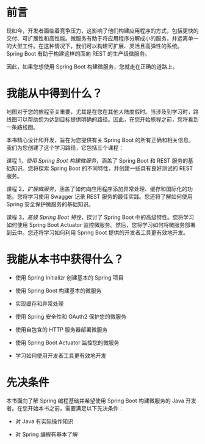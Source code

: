 # 前言

现如今，开发者面临着竞争压力，这影响了他们构建应用程序的方式，包括更快的交付、可扩展性和高性能。微服务有助于将应用程序分解成小的服务，并远离单一的大型工件。在这种情况下，我们可以构建可扩展、灵活且高弹性的系统。Spring Boot 有助于构建这样的面向 REST 的生产级微服务。

因此，如果您想使用 Spring Boot 构建微服务，您就走在正确的道路上。

# 我能从中得到什么？

地图对于您的旅程至关重要，尤其是在您在其他大陆度假时。当涉及到学习时，路线图可以帮助您为达到目标提供明确的路径。因此，在您开始旅程之前，您将看到一条路线图。

本书精心设计和开发，旨在为您提供有关 Spring Boot 的所有正确和相关信息。我们为您创建了这个学习路径，它包括三个课程：

课程 1，*使用 Spring Boot 构建微服务*，涵盖了 Spring Boot 和 REST 服务的基础知识。您将探索 Spring Boot 的不同特性，并创建一些具有良好测试的 REST 服务。

课程 2，*扩展微服务*，涵盖了如何向应用程序添加异常处理、缓存和国际化的功能。您将学习使用 Swagger 记录 REST 服务的最佳实践。您还将了解如何使用 Spring 安全保护微服务的基础知识。

课程 3，*高级 Spring Boot 特性*，探讨了 Spring Boot 中的高级特性。您将学习如何使用 Spring Boot Actuator 监控微服务。然后，您将学习如何将微服务部署到云中。您还将学习如何利用 Spring Boot 提供的开发者工具更有效地开发。

# 我能从本书中获得什么？

+   使用 Spring Initializr 创建基本的 Spring 项目

+   使用 Spring Boot 构建基本的微服务

+   实现缓存和异常处理

+   使用 Spring 安全性和 OAuth2 保护您的微服务

+   使用自包含的 HTTP 服务器部署微服务

+   使用 Spring Boot Actuator 监控您的微服务

+   学习如何使用开发者工具更有效地开发

# 先决条件

本书面向了解 Spring 编程基础并希望使用 Spring Boot 构建微服务的 Java 开发者。在您开始本书之前，需要满足以下先决条件：

+   对 Java 有实际操作知识

+   对 Spring 编程有基本了解

